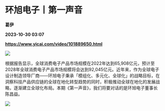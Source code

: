 # 环旭电子丨第一声音
**葛伊**

**2023-10-30 03:07**

**https://www.yicai.com/video/101889650.html**

![](http://imgcdn.yicai.com/vms-new/2023/10/fc61423d-0e70-429c-a3ab-d7afa77f2ad9.jpg) 

根据报告显示，全球消费电子产品市场规模在2022年达到65,908亿元，预计至2028年全球消费电子产品市场规模将会达到92,045亿元。近年来，作为全球电子设计制造领导厂商——环旭电子秉承「模组化、多元化、全球化」的战略目标，在洞察科技产品供应链的全球在地化转型趋势的同时，积极推动全球在地化的发展战略，逐渐建立全球化布局。本期《第一声音》，我们将要对话的是环旭电子董事长陈昌益。

![](https://imgcdn.yicai.com/uppics/images/2023/10/09bc410d4c9318facdec2b8d5676fcfe.gif)